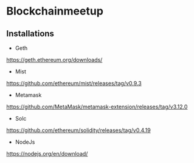 # Blockchainmeetup

## Installations

* Geth

https://geth.ethereum.org/downloads/

* Mist

https://github.com/ethereum/mist/releases/tag/v0.9.3

* Metamask

https://github.com/MetaMask/metamask-extension/releases/tag/v3.12.0

* Solc

https://github.com/ethereum/solidity/releases/tag/v0.4.19

* NodeJs

https://nodejs.org/en/download/
